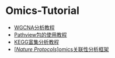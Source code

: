 # Omics-Tutorial
* [WGCNA分析教程](https://blog.csdn.net/qq_43138237/article/details/124031642)
* [Pathview包的使用教程](https://cloud.tencent.com/developer/article/1539928)
* [KEGG富集分析教程](https://zhuanlan.zhihu.com/p/598693822)
* [[*Nature Protocols*]omics关联性分析框架](https://www.nature.com/articles/s41596-018-0064-z)
